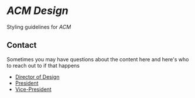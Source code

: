 # _ACM Design_
Styling guidelines for _ACM_

## Contact
Sometimes you may have questions about the content here and here's who to reach out to if that happens

 - [Director of Design](mailto:comet.acm@gmail.com)
 - [President](mailto:comet.acm@gmail.com)
 - [Vice-President](mailto:comet.acm@gmail.com)